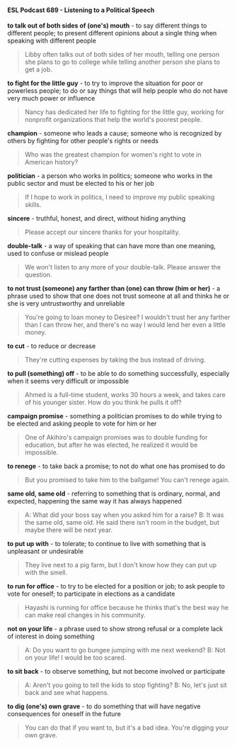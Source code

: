 #### ESL Podcast 689 - Listening to a Political Speech

**to talk out of both sides of (one's) mouth** - to say different things to different
people; to present different opinions about a single thing when speaking with
different people

> Libby often talks out of both sides of her mouth, telling one person she plans to
go to college while telling another person she plans to get a job.

**to fight for the little guy** - to try to improve the situation for poor or powerless
people; to do or say things that will help people who do not have very much
power or influence

> Nancy has dedicated her life to fighting for the little guy, working for nonprofit
organizations that help the world's poorest people.

**champion** - someone who leads a cause; someone who is recognized by others
by fighting for other people's rights or needs

> Who was the greatest champion for women's right to vote in American history?

**politician** - a person who works in politics; someone who works in the public
sector and must be elected to his or her job

> If I hope to work in politics, I need to improve my public speaking skills.

**sincere** - truthful, honest, and direct, without hiding anything

> Please accept our sincere thanks for your hospitality.

**double-talk** - a way of speaking that can have more than one meaning, used to
confuse or mislead people

> We won't listen to any more of your double-talk. Please answer the question.

**to not trust (someone) any farther than (one) can throw (him or her)** - a
phrase used to show that one does not trust someone at all and thinks he or she
is very untrustworthy and unreliable

> You're going to loan money to Desiree? I wouldn't trust her any farther than I
can throw her, and there's no way I would lend her even a little money.

**to cut** - to reduce or decrease

> They're cutting expenses by taking the bus instead of driving.

**to pull (something) off** - to be able to do something successfully, especially
when it seems very difficult or impossible

> Ahmed is a full-time student, works 30 hours a week, and takes care of his
younger sister. How do you think he pulls it off?

**campaign promise** - something a politician promises to do while trying to be
elected and asking people to vote for him or her

> One of Akihiro's campaign promises was to double funding for education, but
after he was elected, he realized it would be impossible.

**to renege** - to take back a promise; to not do what one has promised to do

> But you promised to take him to the ballgame! You can't renege again.

**same old, same old** - referring to something that is ordinary, normal, and
expected, happening the same way it has always happened

> A: What did your boss say when you asked him for a raise?
B: It was the same old, same old. He said there isn't room in the budget, but
maybe there will be next year.

**to put up with** - to tolerate; to continue to live with something that is unpleasant
or undesirable

> They live next to a pig farm, but I don't know how they can put up with the
smell.

**to run for office** - to try to be elected for a position or job; to ask people to vote
for oneself; to participate in elections as a candidate

> Hayashi is running for office because he thinks that's the best way he can make
real changes in his community.

**not on your life** - a phrase used to show strong refusal or a complete lack of
interest in doing something

> A: Do you want to go bungee jumping with me next weekend?
B: Not on your life! I would be too scared.

**to sit back** - to observe something, but not become involved or participate

> A: Aren't you going to tell the kids to stop fighting?
B: No, let's just sit back and see what happens.

**to dig (one's) own grave** - to do something that will have negative
consequences for oneself in the future

> You can do that if you want to, but it's a bad idea. You're digging your own
grave.

